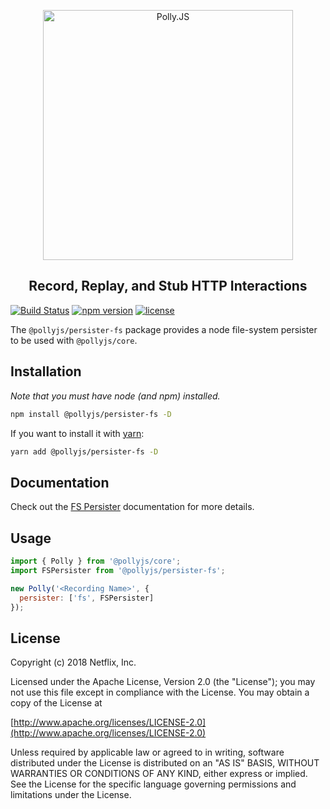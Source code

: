 <p align="center">
  <img alt="Polly.JS" width="400px" src="https://netflix.github.io/pollyjs/assets/images/wordmark-logo-alt.png" />
</p>
<h2 align="center">Record, Replay, and Stub HTTP Interactions</h2>

[![Build Status](https://travis-ci.org/Netflix/pollyjs.svg?branch=master)](https://travis-ci.org/Netflix/pollyjs)
[![npm version](https://badge.fury.io/js/%40pollyjs%2Fnode-server.svg)](https://badge.fury.io/js/%40pollyjs%2Fpersister-fs)
[![license](https://img.shields.io/github/license/Netflix/pollyjs.svg)](http://www.apache.org/licenses/LICENSE-2.0)

The `@pollyjs/persister-fs` package provides a node file-system persister
to be used with `@pollyjs/core`.

## Installation

_Note that you must have node (and npm) installed._

```bash
npm install @pollyjs/persister-fs -D
```

If you want to install it with [yarn](https://yarnpkg.com):

```bash
yarn add @pollyjs/persister-fs -D
```

## Documentation

Check out the [FS Persister](https://netflix.github.io/pollyjs/#/persisters/fs)
documentation for more details.

## Usage

```js
import { Polly } from '@pollyjs/core';
import FSPersister from '@pollyjs/persister-fs';

new Polly('<Recording Name>', {
  persister: ['fs', FSPersister]
});
```

## License

Copyright (c) 2018 Netflix, Inc.

Licensed under the Apache License, Version 2.0 (the "License"); you may not use this file except in compliance with the License. You may obtain a copy of the License at

[http://www.apache.org/licenses/LICENSE-2.0](http://www.apache.org/licenses/LICENSE-2.0)

Unless required by applicable law or agreed to in writing, software distributed under the License is distributed on an "AS IS" BASIS, WITHOUT WARRANTIES OR CONDITIONS OF ANY KIND, either express or implied. See the License for the specific language governing permissions and limitations under the License.
